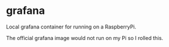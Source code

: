# grafana

Local grafana container for running on a RaspberryPi.

The official grafana image would not run on my Pi so I rolled this.


